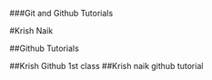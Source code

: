 ###Git and Github Tutorials

#Krish Naik

##Github Tutorials

##Krish Github 1st class
##Krish naik github tutorial
